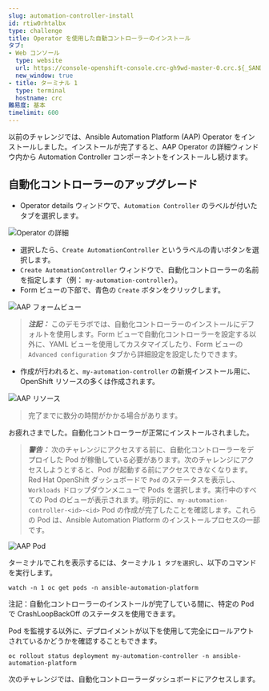 ```yaml
---
slug: automation-controller-install
id: rtiw0rhtalbx
type: challenge
title: Operator を使用した自動コントローラーのインストール
タブ:
- Web コンソール
  type: website
  url: https://console-openshift-console.crc-gh9wd-master-0.crc.${_SANDBOX_ID}.instruqt.io
  new_window: true
- title: ターミナル 1
  type: terminal
  hostname: crc
難易度: 基本
timelimit: 600
---
```

以前のチャレンジでは、Ansible Automation Platform (AAP) Operator をインストールしました。インストールが完了すると、AAP Operator の詳細ウィンドウ内から Automation Controller コンポーネントをインストールし続けます。

## 自動化コントローラーのアップグレード

* Operator details ウィンドウで、`Automation Controller` のラベルが付いたタブを選択します。

![Operator の詳細](../assets/automation_controller_tab.png)

* 選択したら、`Create AutomationController` というラベルの青いボタンを選択します。
* `Create AutomationController` ウィンドウで、自動化コントローラーの名前を指定します（例： `my-automation-controller`）。
* Form ビューの下部で、青色の `Create` ボタンをクリックします。

![AAP フォームビュー](../assets/operator_form_1.png)

> **_注記：_** このデモラボでは、自動化コントローラーのインストールにデフォルトを使用します。Form ビューで自動化コントローラーを設定する以外に、YAML ビューを使用してカスタマイズしたり、Form ビューの `Advanced configuration` タブから詳細設定を設定したりできます。

* 作成が行われると、`my-automation-controller` の新規インストール用に、OpenShift リソースの多くは作成されます。

![AAP リソース](../assets/my-automation-controller-resources.png)

> 完了までに数分の時間がかかる場合があります。

お疲れさまでした。自動化コントローラーが正常にインストールされました。

> **_警告：_** 次のチャレンジにアクセスする前に、自動化コントローラーをデプロイした Pod が稼働している必要があります。次のチャレンジにアクセスしようとすると、Pod が起動する前にアクセスできなくなります。Red Hat OpenShift ダッシュボードで `Pod` のステータスを表示し、`Workloads` ドロップダウンメニューで Pods を選択します。実行中のすべての Pod のビューが表示されます。明示的に、`my-automation-controller-<id>-<id>` Pod の作成が完了したことを確認します。これらの Pod は、Ansible Automation Platform のインストールプロセスの一部です。

![AAP Pod](../assets/controller-pods.png)

ターミナルでこれを表示するには、ターミナル `1 タブを選択し`、以下のコマンドを実行します。

```
watch -n 1 oc get pods -n ansible-automation-platform
```

注記：自動化コントローラーのインストールが完了している間に、特定の Pod で CrashLoopBackOff のステータスを使用できます。

Pod を監視する以外に、デプロイメントが以下を使用して完全にロールアウトされているかどうかを確認することもできます。

```
oc rollout status deployment my-automation-controller -n ansible-automation-platform
```


次のチャレンジでは、自動化コントローラーダッシュボードにアクセスします。
